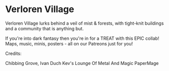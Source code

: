 # Verloren Village

Verloren Village lurks behind a veil of mist & forests, with tight-knit buildings and a community that is anything but.

If you're into dark fantasy then you're in for a TREAT with this EPIC collab! Maps, music, minis, posters - all on our Patreons just for you!

Credits:

Chibbing Grove,
Ivan Duch
Kev's Lounge
Of Metal And Magic
PaperMage
